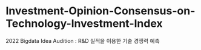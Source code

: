 # Investment-Opinion-Consensus-on-Technology-Investment-Index
2022 Bigdata Idea Audition : R&amp;D 실적을 이용한 기술 경쟁력 예측
